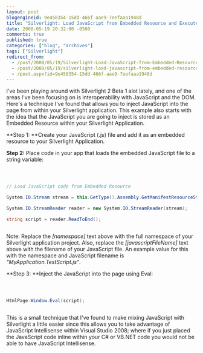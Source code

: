 ```yaml
---
layout: post
blogengineid: 9e458354-15dd-466f-aae9-7eefaaa1948d
title: "Silverlight: Load JavaScript from Embedded Resource and Execute Within Page"
date: 2008-05-19 20:32:00 -0500
comments: true
published: true
categories: ["blog", "archives"]
tags: ["Silverlight"]
redirect_from: 
  - /post/2008/05/19/Silverlight-Load-JavaScript-from-Embedded-Resource-and-Execute-Within-Page
  - /post/2008/05/19/silverlight-load-javascript-from-embedded-resource-and-execute-within-page
  - /post.aspx?id=9e458354-15dd-466f-aae9-7eefaaa1948d
---
```

<!-- more -->


I&#39;ve been playing around with Silverlight 2 Beta 1 alot lately, and one of the areas I&#39;ve been focusing on is interoperability with JavaScript and the DOM. Here&#39;s a technique I&#39;ve found that allows you to inject JavaScript into the page from within your Silverlight application. This example also starts with the idea that the JavaScript you are going to inject is stored as an Embedded Resource within your Silverlight Application. 



**Step 1: **Create your JavaScript (.js) file and add it as an embedded resource to your Silverlight Application. 



**Step 2:** Place code in your app that loads the embedded JavaScript file to a string variable: 



```csharp 



// Load JavaScript code from Embedded Resource

System.IO.Stream stream = this.GetType().Assembly.GetManifestResourceStream(&quot;[namespace].[javascriptFileName]&quot;);

System.IO.StreamReader reader = new System.IO.StreamReader(stream);

string script = reader.ReadToEnd(); 



``` 



Note: Replace the *[namespace]* text above with the full namespace of your Silverlight application project. Also, replace the *[javascriptFileName]* text above with the filename of your JavaScript file. An example value for this with the namespace and JavaScript filename is *&quot;MyApplication.TestScript.js&quot;*. 



**Step 3: **Inject the JavaScript into the page using Eval: 



```csharp 



HtmlPage.Window.Eval(script); 



``` 



This is a small technique that I&#39;ve found to make mixing JavaScript with Silverlight a little easier since this allows you to take advantage of JavaScript Intellisense within Visual Studio 2008; where if you just placed the JavaScript code inline within your C# or VB.NET code you would not be able to have JavaScript Intellisense. 

